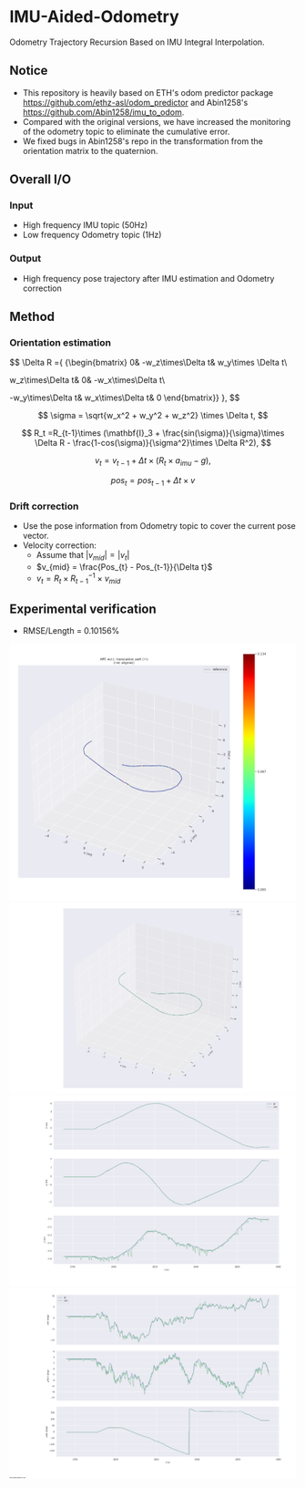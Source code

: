 # IMU-Aided-Odometry

Odometry Trajectory Recursion Based on IMU Integral Interpolation.

## Notice

- This repository is heavily based on ETH's odom predictor package https://github.com/ethz-asl/odom_predictor and Abin1258's https://github.com/Abin1258/imu_to_odom.
- Compared with the original versions, we have increased the monitoring of the odometry topic to eliminate the cumulative error.
- We fixed bugs in Abin1258's repo in the transformation from the orientation matrix to the quaternion.

## Overall I/O

### Input

- High frequency IMU topic (50Hz)
- Low frequency Odometry topic (1Hz)

### Output

- High frequency pose trajectory after IMU estimation and Odometry correction

## Method

### Orientation estimation

$$
\Delta R ={
{\begin{bmatrix}
0&
-w_z\times\Delta t&
w_y\times \Delta t\\

w_z\times\Delta t&
0&
-w_x\times\Delta t\\

-w_y\times\Delta t&
w_x\times\Delta t&
0
\end{bmatrix}} },
$$

$$
\sigma = \sqrt{w_x^2 + w_y^2 + w_z^2} \times \Delta t,
$$

$$
R_t  =R_{t-1}\times (\mathbf{I}_3 + \frac{sin(\sigma)}{\sigma}\times \Delta R - \frac{1-cos(\sigma)}{\sigma^2}\times \Delta R^2),
$$

$$
v_t = v_{t-1} + \Delta t \times (R_t \times a_{imu} - g),
$$

$$
pos_t = pos_{t-1} + \Delta t \times v
$$

### Drift correction

- Use the pose information from Odometry topic to cover the current pose vector.
- Velocity correction:
  - Assume that $|v_{mid}| = |v_{t}|$
  - $v_{mid} = \frac{Pos_{t} - Pos_{t-1}}{\Delta t}$
  - $v_t = R_t\times R_{t-1}^{-1}\times v_{mid}$

## Experimental verification

- RMSE/Length = 0.10156%

![](./figs/ape.png)
![](./figs/traj1.png)
![](./figs/traj2.png)
![](./figs/traj3.png)
